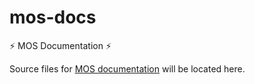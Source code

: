 # mos-docs
:zap: MOS Documentation :zap: 

Source files for [MOS documentation](https://mos.fuinn.ie) will be located here.
